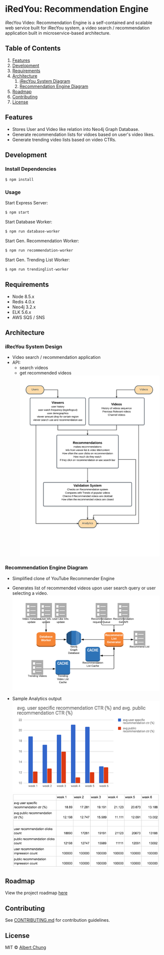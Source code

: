 # iRedYou: Recommendation Engine

iRecYou Video: Recommendation Engine is a self-contained and scalable web service built for iRecYou system, a video search / recommendation application built in microservice-based architecture.

## Table of Contents

1. [Features](#iRecYou)
1. [Development](#Development)
1. [Requirements](#Requirements)
1. [Architecture](#Architecture)
    1. [iRecYou System Diagram](#iRecYou-System-Design)
    1. [Recommendation Engine Diagram](#Recommendation-Engine-Diagram)
1. [Roadmap](#Roadmap)
1. [Contributing](#Contributing)
1. [License](#License)

## Features
- Stores User and Video like relation into Neo4j Graph Database.
- Generate recommendation lists for vidoes based on user's video likes.
- Generate trending video lists based on video CTRs.

## Development

### Install Dependencies

```sh
$ npm install
```

### Usage
Start Express Server:
```sh
$ npm start
```

Start Database Worker:
```sh
$ npm run database-worker
```

Start Gen. Recommendation Worker:
```sh
$ npm run recommendation-worker
```

Start Gen. Trending List Worker:
```sh
$ npm run trendinglist-worker
```

## Requirements

- Node 8.5.x
- Redis 4.0.x
- Neo4j 3.2.x
- ELK 5.6.x
- AWS SQS / SNS

## Architecture

### iRecYou System Design
- Video search / recommendation application
- API:
  - search videos
  - get recommended videos
![System Diagram](docs/img/Thesis.png)

### Recommendation Engine Diagram
- Simplified clone of YouTube Recommender Engine
- Generates list of recommended videos upon user search query or user selecting a video.
![Recommendation Engine Diagram](docs/img/iRecYou_RE_diagram.png)

- Sample Analytics output
![Analytics Output 1](docs/img/sample_analytics_output.png)
![Analytics Output 2](docs/img/sample_analytics_output2.png)

## Roadmap

View the project roadmap [here](docs/ROADMAP.md)

## Contributing

See [CONTRIBUTING.md](CONTRIBUTING.md) for contribution guidelines.

## License
MIT © [Albert Chung](https://github.com/aychung)
